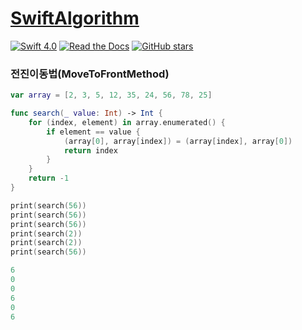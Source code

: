 # [SwiftAlgorithm](https://github.com/pikachu987/SwiftAlgorithm "SwiftAlgorithm")

[![Swift 4.0](https://img.shields.io/badge/Swift-4.0-orange.svg?style=flat)](https://developer.apple.com/swift/)
[![Read the Docs](https://img.shields.io/readthedocs/pip.svg)](https://github.com/pikachu987/SwiftAlgorithm)
[![GitHub stars](https://img.shields.io/github/stars/badges/shields.svg?style=social&label=Stars)](https://github.com/pikachu987/SwiftAlgorithm)

### 전진이동법(MoveToFrontMethod)

```swift
var array = [2, 3, 5, 12, 35, 24, 56, 78, 25]

func search(_ value: Int) -> Int {
    for (index, element) in array.enumerated() {
        if element == value {
            (array[0], array[index]) = (array[index], array[0])
            return index
        }
    }
    return -1
}

print(search(56))
print(search(56))
print(search(56))
print(search(2))
print(search(2))
print(search(56))
```
```swift
6
0
0
6
0
6
```
